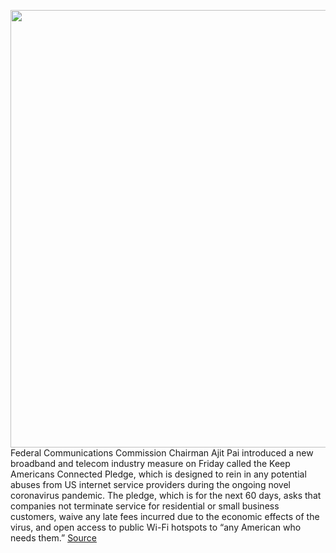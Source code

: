 <img src='https://cdn.vox-cdn.com/thumbor/dfGuSKZSqg6osopGscxdFSr7a4I=/0x0:5030x3353/1200x800/filters:focal(3071x1083:3875x1887)/cdn.vox-cdn.com/uploads/chorus_image/image/66497244/1192121692.jpg.0.jpg' width='700px' /><br/>
Federal Communications Commission Chairman Ajit Pai introduced a new broadband and telecom industry measure on Friday called the Keep Americans Connected Pledge, which is designed to rein in any potential abuses from US internet service providers during the ongoing novel coronavirus pandemic. The pledge, which is for the next 60 days, asks that companies not terminate service for residential or small business customers, waive any late fees incurred due to the economic effects of the virus, and open access to public Wi-Fi hotspots to “any American who needs them.”
<a href='https://www.theverge.com/2020/3/13/21178451/fcc-coronavirus-keep-americans-connected-pledge-att-comcast-charter-att'> Source <a/>